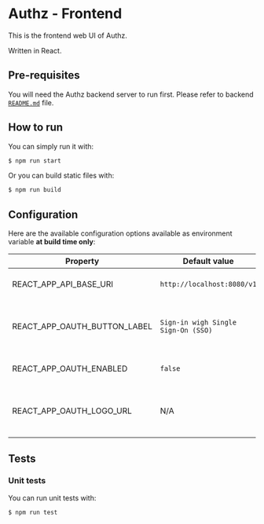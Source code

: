 Authz - Frontend
================

This is the frontend web UI of Authz.

Written in React.

## Pre-requisites

You will need the Authz backend server to run first. Please refer to backend [`README.md`](https://github.com/eko/authz/tree/master/backend) file.

## How to run

You can simply run it with:

```bash
$ npm run start
```

Or you can build static files with:

```bash
$ npm run build
```

## Configuration

Here are the available configuration options available as environment variable **at build time only**:

| Property | Default value | Description |
| -------- | ------------- | ----------- |
| REACT_APP_API_BASE_URI | `http://localhost:8080/v1` | Authz HTTP API backend url |
| REACT_APP_OAUTH_BUTTON_LABEL | `Sign-in wigh Single Sign-On (SSO)` | Sign in button label (will make it appear on front) |
| REACT_APP_OAUTH_ENABLED | `false` | Is OAuth sign-in enabled? |
| REACT_APP_OAUTH_LOGO_URL | N/A | Sign in button logo URL that will appear on left |

## Tests

### Unit tests

You can run unit tests with:

```bash
$ npm run test
```
